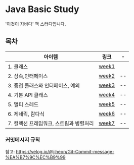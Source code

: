 # Java Basic Study
'이것이 자바다' 책 스터디입니다. 

## 목차 
|아이템|링크|-|
|------|---|---|
|1. 클래스|[week1](https://github.com/Weekly-JYN-Study/Java-Basic-Study/tree/main/week1)|
|2. 상속,인터페이스|[week2](https://github.com/Weekly-JYN-Study/Java-Basic-Study/tree/main/week2)|--|
|3. 중첩 클래스와 인터페이스, 예외|[week3](https://github.com/Weekly-JYN-Study/Java-Basic-Study/tree/main/week3)|--|
|4. 기본 API 클래스 |[week4](https://github.com/Weekly-JYN-Study/Java-Basic-Study/tree/main/week4)|--|
|5. 멀티 스레드|[week5](https://github.com/Weekly-JYN-Study/Java-Basic-Study/tree/main/week5)|--|
|6. 제네릭, 람다식|[week6](https://github.com/Weekly-JYN-Study/Java-Basic-Study/tree/main/week6)|--|
|7. 컬렉션 프레임워크, 스트림과 병렬처리|[week7](https://github.com/Weekly-JYN-Study/Java-Basic-Study/tree/main/week7)|--|



### 커밋메시지 규칙
참고: https://velog.io/@jiheon/Git-Commit-message-%EA%B7%9C%EC%B9%99

